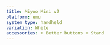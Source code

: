 ```yaml
---
title: Miyoo Mini v2
platform: emu
system_type: handheld
variation: White
accessories: + Better buttons + Stand
---
```

